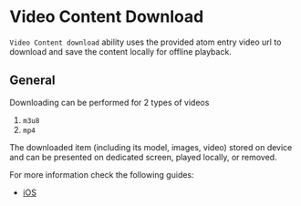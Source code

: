 # Video Content Download

`Video Content download` ability uses the provided atom entry video url to download and save the content locally for offline playback.


## General

Downloading can be performed for 2 types of videos
1. `m3u8`
2. `mp4`

The downloaded item (including its model, images, video) stored on device and can be presented on dedicated screen, played locally, or removed.

For more information check the following guides:
* [iOS](/plugins/general-abilities/video-content-download/ios/video-content-download-ios.md)
